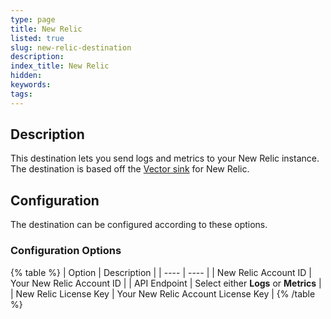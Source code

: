 ```yaml
---
type: page
title: New Relic
listed: true
slug: new-relic-destination
description: 
index_title: New Relic
hidden: 
keywords: 
tags: 
---
```


## Description

This destination lets you send logs and metrics to your New Relic instance. The destination is based off the [Vector sink](https://vector.dev/docs/reference/configuration/sinks/new_relic/) for New Relic.

## Configuration

The destination can be configured according to these options.

### Configuration Options

{% table %}
| Option | Description | 
| ---- | ---- | 
| New Relic Account ID | Your New Relic Account ID | 
| API Endpoint | Select either **Logs** or **Metrics** | 
| New Relic License Key | Your New Relic Account License Key | 
{% /table %}